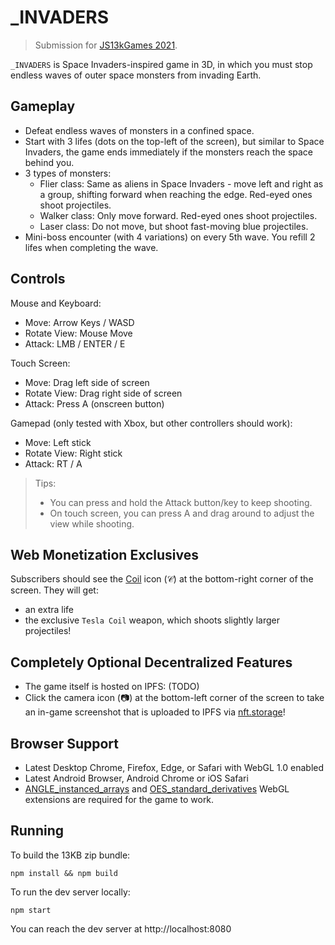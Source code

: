 # _INVADERS

> Submission for [JS13kGames 2021](http://js13kgames.com/).

`_INVADERS` is Space Invaders-inspired game in 3D, in which you must stop endless waves of outer space monsters from invading Earth.

## Gameplay
- Defeat endless waves of monsters in a confined space.
- Start with 3 lifes (dots on the top-left of the screen), but similar to Space Invaders, the game ends immediately if the monsters reach the space behind you.
- 3 types of monsters:
  - Flier class: Same as aliens in Space Invaders - move left and right as a group, shifting forward when reaching the edge. Red-eyed ones shoot projectiles.
  - Walker class: Only move forward. Red-eyed ones shoot projectiles.
  - Laser class: Do not move, but shoot fast-moving blue projectiles.
- Mini-boss encounter (with 4 variations) on every 5th wave. You refill 2 lifes when completing the wave.

## Controls
Mouse and Keyboard:
- Move: Arrow Keys / WASD
- Rotate View: Mouse Move
- Attack: LMB / ENTER / E

Touch Screen:
- Move: Drag left side of screen
- Rotate View: Drag right side of screen
- Attack: Press A (onscreen button)

Gamepad (only tested with Xbox, but other controllers should work):
- Move: Left stick
- Rotate View: Right stick
- Attack: RT / A

> Tips:
> - You can press and hold the Attack button/key to keep shooting.
> - On touch screen, you can press A and drag around to adjust the view while shooting.

## Web Monetization Exclusives
Subscribers should see the [Coil](https://coil.com/) icon (𝒞) at the bottom-right corner of the screen. They will get:
- an extra life
- the exclusive `Tesla Coil` weapon, which shoots slightly larger projectiles!

## Completely Optional Decentralized Features
- The game itself is hosted on IPFS: (TODO)
- Click the camera icon (📷) at the bottom-left corner of the screen to take an in-game screenshot that is uploaded to IPFS via [nft.storage](https://nft.storage/)!

## Browser Support
- Latest Desktop Chrome, Firefox, Edge, or Safari with WebGL 1.0 enabled
- Latest Android Browser, Android Chrome or iOS Safari
- [ANGLE_instanced_arrays](https://developer.mozilla.org/en-US/docs/Web/API/ANGLE_instanced_arrays) and [OES_standard_derivatives](https://developer.mozilla.org/en-US/docs/Web/API/OES_standard_derivatives) WebGL extensions are required for the game to work.

## Running
To build the 13KB zip bundle:

```
npm install && npm build
```

To run the dev server locally:

```
npm start
```

You can reach the dev server at http://localhost:8080

